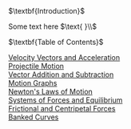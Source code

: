 <html>
<head>
<title>CSI Project ~ Main</title>
<script type="text/x-mathjax-config">
  MathJax.Hub.Config({tex2jax: {inlineMath: [['$','$'], ['\\(','\\)']]}});
</script>
<script type="text/javascript" async
  src="https://cdn.mathjax.org/mathjax/latest/MathJax.js?config=TeX-AMS_CHTML">
</script>
</head>
<body>
$\textbf{Introduction}$
<p>
Some text here
$\text{ }\\$
</p>
$\textbf{Table of Contents}$
<p>
<a href="https://jchenrgss.github.io/velocity_acceleration.html">Velocity Vectors and Acceleration</a><br>
<a href="https://jchenrgss.github.io/projectile_motion.html">Projectile Motion</a><br>
<a href="https://jchenrgss.github.io/vector_add_sub.html">Vector Addition and Subtraction</a><br>
<a href="https://jchenrgss.github.io/motion_graphs.html">Motion Graphs</a><br>
<a href="https://jchenrgss.github.io/newton_laws.html">Newton's Laws of Motion</a><br>
<a href="https://jchenrgss.github.io/systems_equilibrium.html">Systems of Forces and Equilibrium</a><br>
<a href="https://jchenrgss.github.io/frictional_centripetal.html">Frictional and Centripetal Forces</a><br>
<a href="https://jchenrgss.github.io/banked_curves.html">Banked Curves</a>
</p>
</body>
</html>
